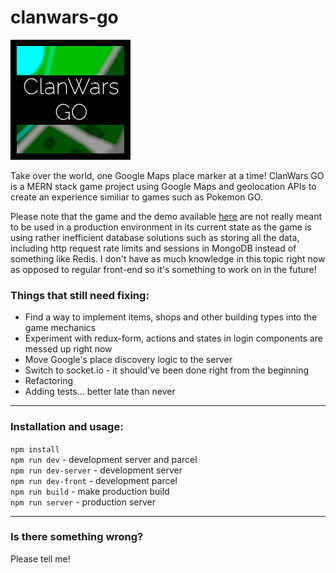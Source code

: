 # clanwars-go

![Repository logo](https://github.com/oL-web/clanwars-go/blob/master/src/favicon.png?raw=true)

Take over the world, one Google Maps place marker at a time! ClanWars GO is a MERN stack game project using Google Maps and geolocation APIs to create an experience similiar to games such as Pokemon GO.

Please note that the game and the demo available [here](https://clanwars-go.herokuapp.com/) are not really meant to be used in a production environment in its current state as the game is using rather inefficient database solutions such as storing all the data, including http request rate limits and sessions in MongoDB instead of something like Redis. I don't have as much knowledge in this topic right now as opposed to regular front-end so it's something to work on in the future!

### Things that still need fixing:

- Find a way to implement items, shops and other building types into the game mechanics
- Experiment with redux-form, actions and states in login components are messed up right now
- Move Google's place discovery logic to the server
- Switch to socket.io - it should've been done right from the beginning
- Refactoring
- Adding tests... better late than never

---

### Installation and usage:

`npm install`  
`npm run dev` - development server and parcel  
`npm run dev-server` - development server  
`npm run dev-front` - development parcel  
`npm run build` - make production build  
`npm run server` - production server

---

### Is there something wrong?

Please tell me!
